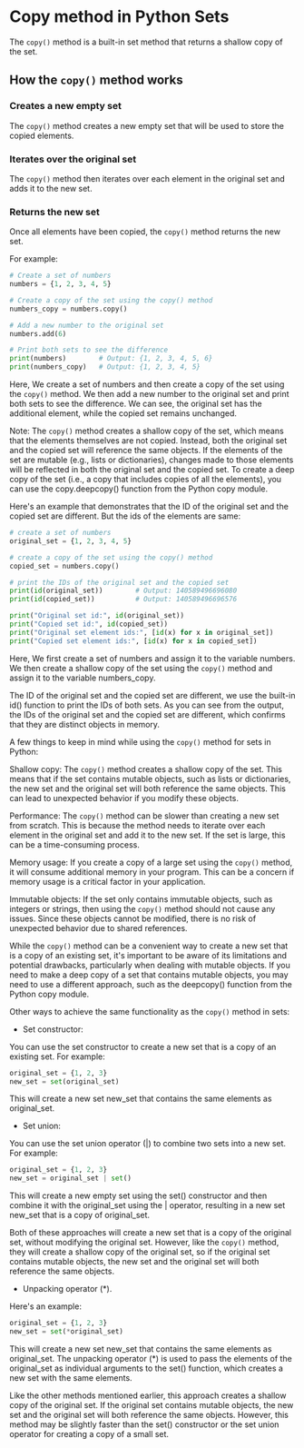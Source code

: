 # Copy method in Python Sets

The `copy()` method is a built-in set method that returns a shallow copy of the set.

## How the `copy()` method works

### Creates a new empty set

The `copy()`  method creates a new empty set that will be used to store the copied elements.

### Iterates over the original set

The `copy()` method then iterates over each element in the original set and adds it to the new set.

### Returns the new set

Once all elements have been copied, the `copy()` method returns the new set.

For example:

```python
# Create a set of numbers
numbers = {1, 2, 3, 4, 5}

# Create a copy of the set using the copy() method
numbers_copy = numbers.copy()

# Add a new number to the original set
numbers.add(6)

# Print both sets to see the difference
print(numbers)        # Output: {1, 2, 3, 4, 5, 6}
print(numbers_copy)   # Output: {1, 2, 3, 4, 5}
```

Here, We create a set of numbers and then create a copy of the set using the `copy()` method. We then add a new number to the original set and print both sets to see the difference. We can see, the original set has the additional element, while the copied set remains unchanged.

Note: The `copy()` method creates a shallow copy of the set, which means that the elements themselves are not copied. Instead, both the original set and the copied set will reference the same objects. If the elements of the set are mutable (e.g., lists or dictionaries), changes made to those elements will be reflected in both the original set and the copied set. To create a deep copy of the set (i.e., a copy that includes copies of all the elements), you can use the copy.deepcopy() function from the Python copy module.

Here's an example that demonstrates that the ID of the original set and the copied set are different. But the ids of the elements are same:

```python
# create a set of numbers
original_set = {1, 2, 3, 4, 5}

# create a copy of the set using the copy() method
copied_set = numbers.copy()

# print the IDs of the original set and the copied set
print(id(original_set))        # Output: 140589496696080
print(id(copied_set))          # Output: 140589496696576

print("Original set id:", id(original_set))
print("Copied set id:", id(copied_set))
print("Original set element ids:", [id(x) for x in original_set])
print("Copied set element ids:", [id(x) for x in copied_set])
```

Here, We first create a set of numbers and assign it to the variable numbers. We then create a shallow copy of the set using the `copy()` method and assign it to the variable numbers_copy.

The ID of the original set and the copied set are different, we use the built-in id() function to print the IDs of both sets. As you can see from the output, the IDs of the original set and the copied set are different, which confirms that they are distinct objects in memory.

A few things to keep in mind while using the `copy()` method for sets in Python:

Shallow copy: The `copy()` method creates a shallow copy of the set. This means that if the set contains mutable objects, such as lists or dictionaries, the new set and the original set will both reference the same objects. This can lead to unexpected behavior if you modify these objects.

Performance: The `copy()` method can be slower than creating a new set from scratch. This is because the method needs to iterate over each element in the original set and add it to the new set. If the set is large, this can be a time-consuming process.

Memory usage: If you create a copy of a large set using the `copy()` method, it will consume additional memory in your program. This can be a concern if memory usage is a critical factor in your application.

Immutable objects: If the set only contains immutable objects, such as integers or strings, then using the `copy()` method should not cause any issues. Since these objects cannot be modified, there is no risk of unexpected behavior due to shared references.

While the `copy()` method can be a convenient way to create a new set that is a copy of an existing set, it's important to be aware of its limitations and potential drawbacks, particularly when dealing with mutable objects. If you need to make a deep copy of a set that contains mutable objects, you may need to use a different approach, such as the deepcopy() function from the Python copy module.

Other ways to achieve the same functionality as the `copy()` method in sets:

- Set constructor:

You can use the set constructor to create a new set that is a copy of an existing set. For example:

```python
original_set = {1, 2, 3}
new_set = set(original_set)
```

This will create a new set new_set that contains the same elements as original_set.

- Set union:

You can use the set union operator (|) to combine two sets into a new set. For example:

```python
original_set = {1, 2, 3}
new_set = original_set | set()
```

This will create a new empty set using the set() constructor and then combine it with the original_set using the | operator, resulting in a new set new_set that is a copy of original_set.

Both of these approaches will create a new set that is a copy of the original set, without modifying the original set. However, like the `copy()` method, they will create a shallow copy of the original set, so if the original set contains mutable objects, the new set and the original set will both reference the same objects.

- Unpacking operator (*).

Here's an example:

```python
original_set = {1, 2, 3}
new_set = set(*original_set)
```

This will create a new set new_set that contains the same elements as original_set. The unpacking operator (*) is used to pass the elements of the original_set as individual arguments to the set() function, which creates a new set with the same elements.

Like the other methods mentioned earlier, this approach creates a shallow copy of the original set. If the original set contains mutable objects, the new set and the original set will both reference the same objects. However, this method may be slightly faster than the set() constructor or the set union operator for creating a copy of a small set.
